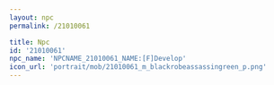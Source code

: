 ```yaml
---
layout: npc
permalink: /21010061

title: Npc
id: '21010061'
npc_name: 'NPCNAME_21010061_NAME:[F]Develop'
icon_url: 'portrait/mob/21010061_m_blackrobeassassingreen_p.png'
---
```


